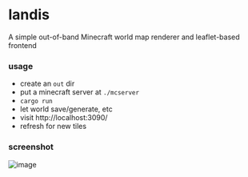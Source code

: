 # landis

A simple out-of-band Minecraft world map renderer and leaflet-based frontend

### usage

- create an `out` dir
- put a minecraft server at `./mcserver`
- `cargo run`
- let world save/generate, etc
- visit http://localhost:3090/
- refresh for new tiles

### screenshot

![image](https://cdn.discordapp.com/attachments/412407865911803906/793817001210019871/unknown.png)
